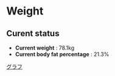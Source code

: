 # Weight

## Curent status
- **Current weight** : 78.1kg
- **Current body fat percentage** : 21.3%

[グラフ](http://yasuharu519.github.io/Weight/)


